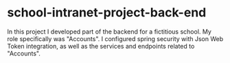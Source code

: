 # school-intranet-project-back-end
In this project I developed part of the backend for a fictitious school. My role specifically was "Accounts". I configured spring security with Json Web Token integration, as well as the services and endpoints related to "Accounts".
